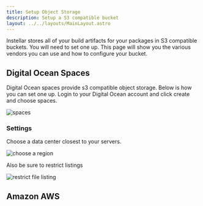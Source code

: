 ```yaml
---
title: Setup Object Storage
description: Setup a S3 compatible bucket
layout: ../../layouts/MainLayout.astro
---
```


Instellar stores all of your build artifacts for your packages in S3 compatible buckets. You will need to set one up. This page will show you the various vendors you can use and how to configure your bucket.

## Digital Ocean Spaces

Digital Ocean spaces provide s3 compatible object storage. Below is how you can set one up. Login to your Digital Ocean account and click create and choose spaces. 

![spaces](/assets/digital-ocean/spaces.png)

### Settings

Choose a data center closest to your servers.

![choose a region](/assets/digital-ocean/choose-data-center.png)

Also be sure to restrict listings

![restrict file listing](/assets/digital-ocean/restrict-file-listing.png)


## Amazon AWS


